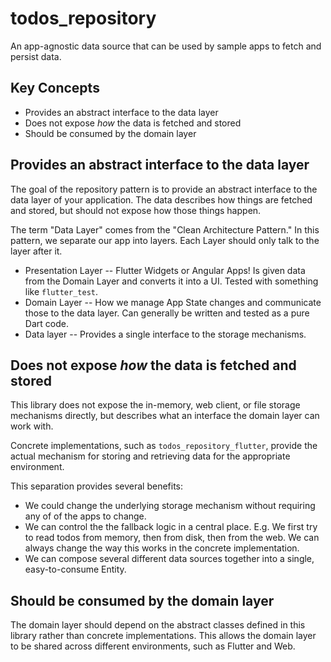 # todos_repository

An app-agnostic data source that can be used by sample apps to fetch and persist data. 

## Key Concepts

  * Provides an abstract interface to the data layer
  * Does not expose *how* the data is fetched and stored
  * Should be consumed by the domain layer 
  
## Provides an abstract interface to the data layer

The goal of the repository pattern is to provide an abstract interface to the data layer of your application. The data describes how things are fetched and stored, but should not expose how those things happen. 

The term "Data Layer" comes from the "Clean Architecture Pattern." In this pattern, we separate our app into layers. Each Layer should only talk to the layer after it.

   * Presentation Layer -- Flutter Widgets or Angular Apps! Is given data from the Domain Layer and converts it into a UI. Tested with something like `flutter_test`.
   * Domain Layer -- How we manage App State changes and communicate those to the data layer. Can generally be written and tested as a pure Dart code.
   * Data layer -- Provides a single interface to the storage mechanisms.

## Does not expose *how* the data is fetched and stored

This library does not expose the in-memory, web client, or file storage mechanisms directly, but describes what an interface the domain layer can work with.

Concrete implementations, such as `todos_repository_flutter`, provide the actual mechanism for storing and retrieving data for the appropriate environment.    

This separation provides several benefits:

  * We could change the underlying storage mechanism without requiring any of of the apps to change. 
  * We can control the the fallback logic in a central place. E.g. We first try to read todos from memory, then from disk, then from the web. We can always change the way this works in the concrete implementation.
  * We can compose several different data sources together into a single, easy-to-consume Entity.
  
## Should be consumed by the domain layer 

The domain layer should depend on the abstract classes defined in this library rather than concrete implementations. This allows the domain layer to be shared across different environments, such as Flutter and Web. 
